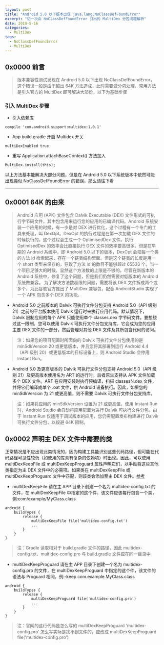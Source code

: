 ```yaml
---
layout: post
title: "Android 5.0 以下版本出现 java.lang.NoClassDefFoundError"
excerpt: "记一次由 NoClassDefFoundError 引出的 MultiDex 分包问题解析"
date: 2018-5-16
categories:
  - MultiDex
tags:
  - NoClassDefFoundError
  - MultiDex
---
```


## 0x0000 前言
> 版本兼容性测试发现在 Android 5.0 以下出现 NoClassDefFoundError，这个错误一般是由于超出 64K 方法造成，此时需要做分包处理，常用方法是引入官方的 MultiDex 即可解决大部份，以下为基础步骤

### 引入 MultiDex 步骤
* 引入依赖库
```
compile 'com.android.support:multidex:1.0.1'
```

* App build.gradle 开启 Multidex 开关
```
multiDexEnabled true
```

* 重写 Application.attachBaseContext() 方法加入
```
MultiDex.install(this);
```

以上方法基本能解决大部分问题，但是在 Android 5.0 以下系统版本中依然可能出现类似 NoClassDefFoundError 的错误，那么请往下看

-------------------

## 0x0001 64K 的由来
> Android 应用 (APK) 文件包含 Dalvik Executable (DEX) 文件形式的可执行字节码文件，其中包含用来运行您的应用的已编译代码。Android 系统安装一个应用的时候，有一步是对 DEX 进行优化，这个过程有一个专门的工具来处理，叫 DexOpt。DexOpt 的执行过程是在第一次加载 DEX 文件的时候执行的。这个过程会生成一个 OptimisedDex 文件。执行 OptimisedDex 的效率会比直接执行 DEX 文件的效率要高很多。但是在早期的 Android 系统中，即 Android 5.0 以下的版本，DexOpt 会把每一个类的方法 id 检索起来，存在一个链表结构里面。但是这个链表的长度是用一个 short 类型来保存的，导致了方法 id 的数目不能够超过 65536 个。当一个项目足够大的时候，显然这个方法数的上限是不够的。尽管在新版本的 Android 系统中，修复了这个问题，但是我们仍然需要对低版本的 Android 系统做兼容。
为了解决方法数超限的问题，需要将该 DEX 文件拆成两个或多个，为此谷歌官方推出了 MultiDex 兼容包，配合 AndroidStudio 实现了一个 APK 包含多个 DEX 的功能。

* Android 5.0 之前版本的 Dalvik 可执行文件分包支持
Android 5.0（API 级别 21）之前的平台版本使用 Dalvik 运行时来执行应用代码。默认情况下，Dalvik 限制应用的每个 APK 只能使用单个 classes.dex 字节码文件。要想绕过这一限制，您可以使用 Dalvik 可执行文件分包支持库，它会成为您的应用主要 DEX 文件的一部分，然后管理对其他 DEX 文件及其所包含代码的访问。
> 注：如果您的项目配置时所面向的 Dalvik 可执行文件分包使用的是 minSdkVersion 20 或更低版本，并且您将其部署到运行 Android 4.4（API 级别 20）或更低版本的目标设备上，则 Android Studio 会停用 Instant Run。

* Android 5.0 及更高版本的 Dalvik 可执行文件分包支持
Android 5.0（API 级别 21）及更高版本使用名为 ART 的运行时，后者原生支持从 APK 文件加载多个 DEX 文件。ART 在应用安装时执行预编译，扫描 classesN.dex 文件，并将它们编译成单个 .oat 文件，供 Android 设备执行。因此，如果您的 minSdkVersion 为 21 或更高值，则不需要 Dalvik 可执行文件分包支持库。
> 注：如果将应用的 minSdkVersion 设置为 21 或更高值，使用 Instant Run 时，Android Studio 会自动将应用配置为进行 Dalvik 可执行文件分包。由于 Instant Run 仅适用于调试版本的应用，您仍需配置发布构建进行 Dalvik 可执行文件分包，以规避 64K 限制。

## 0x0002 声明主 DEX 文件中需要的类
正常情况是不应出现此类情况的，因为构建工具能识别这些代码路径，但可能在代码路径可见性较低（如使用的库具有复杂的依赖项）时出现。因此，可以使用 multiDexKeepFile 或 multiDexKeepProguard 属性声明它们，以手动将这些其他类指定为主 DEX 文件中的必需项。如果类在 multiDexKeepFile 或 multiDexKeepProguard 文件中匹配，则该类会添加至主 DEX 文件。[参考](https://developer.android.com/studio/build/multidex)

* multiDexKeepFile
请在主 APP 目录下创建一个名为 multidex-config.txt 的文件，在 multiDexKeepFile 中指定的这个件，该文件应该每行包含一个类，例:com/example/MyClass.class
```
android {
    buildTypes {
        release {
            multiDexKeepFile file('multidex-config.txt') 
            ...
        }
    }
}
```

> 注：Gradle 读取相对于 build.gradle 文件的路径，因此 multidex-config.txt、multidex-config.pro 与 build.gradle 文件应在同一目录中

* multiDexKeepProguard
请在主 APP 目录下创建一个名为 multidex-config.pro 的文件，在 multiDexKeepProguard 中指定的这个件，该文件的语法与 Proguard 相同，例:-keep com.example.MyClass.class
```
android {
    buildTypes {
        release {
            multiDexKeepProguard file('multidex-config.pro')
            ...
        }
    }
}
```

> 注：官网的这行代码是怎么写的 multiDexKeepProguard 'multidex-config.pro' 怎么写实际是找不到文件的，应改成 multiDexKeepProguard file('multidex-config.pro')


